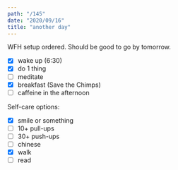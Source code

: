```yaml
---
path: "/145"
date: "2020/09/16"
title: "another day"
---
```


WFH setup ordered. Should be good to go by tomorrow.

- [x] wake up (6:30)
- [x] do 1 thing
- [ ] meditate
- [x] breakfast (Save the Chimps)
- [ ] caffeine in the afternoon

Self-care options:
- [x] smile or something
- [ ] 10+ pull-ups
- [ ] 30+ push-ups
- [ ] chinese
- [x] walk
- [ ] read
